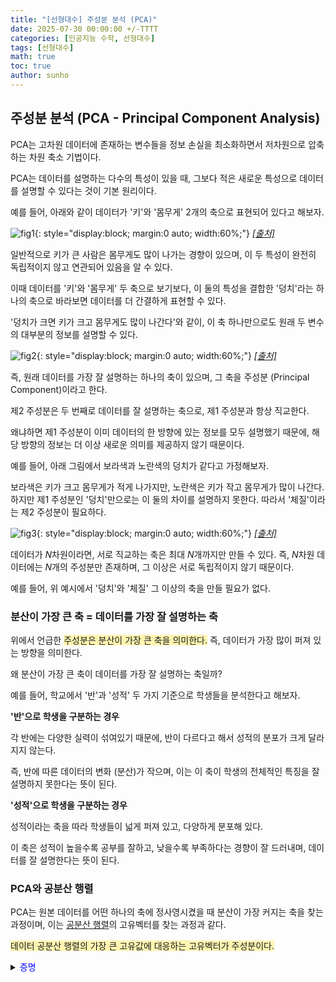 ```yaml
---
title: "[선형대수] 주성분 분석 (PCA)"
date: 2025-07-30 00:00:00 +/-TTTT
categories: [인공지능 수학, 선형대수]
tags: [선형대수]
math: true
toc: true
author: sunho
---
```


## 주성분 분석 (PCA - Principal Component Analysis)

PCA는 고차원 데이터에 존재하는 변수들을 정보 손실을 최소화하면서 저차원으로 압축하는 차원 축소 기법이다. 

PCA는 데이터를 설명하는 다수의 특성이 있을 때, 그보다 적은 새로운 특성으로 데이터를 설명할 수 있다는 것이 기본 원리이다.

예를 들어, 아래와 같이 데이터가 '키'와 '몸무게' 2개의 축으로 표현되어 있다고 해보자.

![fig1](mlm/30-1.png){: style="display:block; margin:0 auto; width:60%;"}
_[[출처]](https://www.youtube.com/watch?v=CodLsdbfjvI)_

일반적으로 키가 큰 사람은 몸무게도 많이 나가는 경향이 있으며, 이 두 특성이 완전히 독립적이지 않고 연관되어 있음을 알 수 있다.

이때 데이터를 '키'와 '몸무게' 두 축으로 보기보다, 이 둘의 특성을 결합한 '덩치'라는 하나의 축으로 바라보면 데이터를 더 간결하게 표현할 수 있다.

'덩치가 크면 키가 크고 몸무게도 많이 나간다'와 같이, 이 축 하나만으로도 원래 두 변수의 대부분의 정보를 설명할 수 있다.

![fig2](mlm/30-2.png){: style="display:block; margin:0 auto; width:60%;"}
_[[출처]](https://www.youtube.com/watch?v=CodLsdbfjvI)_

즉, 원래 데이터를 가장 잘 설명하는 하나의 축이 있으며, 그 축을 주성분 (Principal Component)이라고 한다.

제2 주성분은 두 번째로 데이터를 잘 설명하는 축으로, 제1 주성분과 항상 직교한다.

왜냐하면 제1 주성분이 이미 데이터의 한 방향에 있는 정보를 모두 설명했기 때문에,
해당 방향의 정보는 더 이상 새로운 의미를 제공하지 않기 때문이다.

예를 들어, 아래 그림에서 보라색과 노란색의 덩치가 같다고 가정해보자.

보라색은 키가 크고 몸무게가 적게 나가지만, 노란색은 키가 작고 몸무게가 많이 나간다. 하지만 제1 주성분인 '덩치'만으로는 이 둘의 차이를 설명하지 못한다. 따라서 '체질'이라는 제2 주성분이 필요하다.

![fig3](mlm/30-3.png){: style="display:block; margin:0 auto; width:60%;"}
_[[출처]](https://www.youtube.com/watch?v=CodLsdbfjvI)_

데이터가 $N$차원이라면, 서로 직교하는 축은 최대 $N$개까지만 만들 수 있다. 즉, $N$차원 데이터에는 $N$개의 주성분만 존재하며, 그 이상은 서로 독립적이지 않기 때문이다.

예를 들어, 위 예시에서 '덩치'와 '체질' 그 이상의 축을 만들 필요가 없다.

### 분산이 가장 큰 축 = 데이터를 가장 잘 설명하는 축

위에서 언급한 <span style="background-color:#fff5b1">주성분은 분산이 가장 큰 축을 의미한다.</span> 즉, 데이터가 가장 많이 퍼져 있는 방향을 의미한다.

왜 분산이 가장 큰 축이 데이터를 가장 잘 설명하는 축일까?

예를 들어, 학교에서 '반'과 '성적' 두 가지 기준으로 학생들을 분석한다고 해보자.

**'반'으로 학생을 구분하는 경우**

각 반에는 다양한 실력이 섞여있기 때문에, 반이 다르다고 해서 성적의 분포가 크게 달라지지 않는다. 

즉, 반에 따른 데이터의 변화 (분산)가 작으며, 이는 이 축이 학생의 전체적인 특징을 잘 설명하지 못한다는 뜻이 된다.

**'성적'으로 학생을 구분하는 경우**

성적이라는 축을 따라 학생들이 넓게 퍼져 있고, 다양하게 분포해 있다.

이 축은 성적이 높을수록 공부를 잘하고, 낮을수록 부족하다는 경향이 잘 드러내며, 데이터를 잘 설명한다는 뜻이 된다.

### PCA와 공분산 행렬

PCA는 원본 데이터를 어떤 하나의 축에 정사영시켰을 때 분산이 가장 커지는 축을 찾는 과정이며, 이는  [공분산 행렬](https://suniverse77.github.io/posts/MultiRV/#%EA%B3%B5%EB%B6%84%EC%82%B0-%ED%96%89%EB%A0%AC-covariance-matrix)의 고유벡터를 찾는 과정과 같다.

<span style="background-color:#fff5b1">데이터 공분산 행렬의 가장 큰 고유값에 대응하는 고유벡터가 주성분이다.</span>

<details>
<summary><font color='#0000FF'>증명</font></summary>
<div markdown="1">

$N$개의 샘플과 $D$차원의 특징으로 이루어진 데이터 행렬 $X\in\mathbb{R}^{N\times D}$를 가정하자. 이때 계산 편의를 위해 각 특성의 평균이 0으로 맞춰져 있다고 가정한다.

찾고 싶은 축의 방향 벡터를 $\mathbf{u}$라고 할 때, 데이터 행렬의 이 축으로의 정사영은 아래와 같이 표현할 수 있다.

$$
X\mathbf{u}=\begin{bmatrix}-\mathbf{x}_1^\top\mathbf{u}-\\-\mathbf{x}_2^\top\mathbf{u}-\\\vdots\\-\mathbf{x}_N^\top\mathbf{u}-\end{bmatrix}\in\mathbb{R}^{N\times1}
$$

$\mathbf{x}^\top\mathbf{u}$ 자체는 내적값이지만, 이를 원점에서 떨어진 정도로 볼 수 있다.

정사영된 벡터에 대해 분산을 구하면 아래와 같이 정리할 수 있다.

$$
\mathbb{V}[X\mathbf{u}]=\frac{1}{N}(X\mathbf{u})^\top(X\mathbf{u})=\frac{1}{N}\mathbf{u}^\top X^\top X\mathbf{u}
$$

이때, $\frac{1}{N}X^\top X$가 공분산 행렬 $S$의 정의이기 때문에 아래와 같이 정리할 수 있다.

$$
\mathbb{V}[X\mathbf{u}]=\mathbf{u}^\top S\mathbf{u}
$$

정사영된 데이터의 분산을 최대화하는 축을 찾는 것이 목표이므로, 풀어야 할 문제는 다음과 같이 정리된다.

$$
\max_{\lVert\mathbf{u}\rVert=1}\mathbb{V}[X\mathbf{u}]
=\max_{\lVert\mathbf{u}\rVert=1}\mathbf{u}^\top S\mathbf{u}
$$

[라그랑주 승수법]을 적용하면, 이 문제는 공분산 행렬의 가장 큰 고유값을 찾는 과정으로 변하게 된다.

$$
\mathcal{L}(\mathbf{u},\lambda)=\mathbf{u}^\top S\mathbf{u}-\lambda(\mathbf{u}^\top\mathbf{u}-1)
$$

$$
\frac{\partial\mathcal{L}}{\partial\mathbf{u}}=2S\mathbf{u}-2\lambda\mathbf{u}=0~\to~S\mathbf{u}=\lambda\mathbf{u}
$$

$$
\max_{\lVert\mathbf{u}\rVert=1}\mathbf{u}^\top S\mathbf{u}
=\max_{\lVert\mathbf{u}\rVert=1}\mathbf{u}^\top \lambda\mathbf{u}
=\max\lambda
$$

따라서, 공분산 행렬의 가장 큰 고유값에 대응하는 고유벡터가 주성분이다.

---

</div>
</details>
<br>
